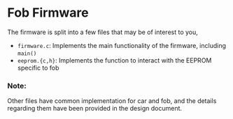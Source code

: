 # Fob Firmware
The firmware is split into a few files that may be of interest to you,
* `firmware.c`: Implements the main functionality of the firmware, including `main()`
* `eeprom.{c,h}`: Implements the function to interact with the EEPROM specific to fob 
### Note:
Other files have common implementation for car and fob, and the details regarding them have been provided in the design document.

